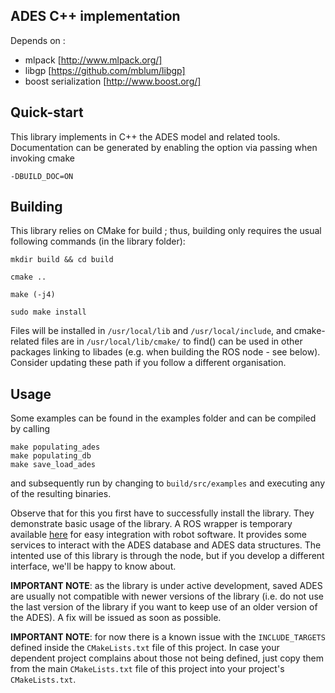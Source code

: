 ADES C++ implementation
----

Depends on :
 - mlpack [http://www.mlpack.org/]
 - libgp [https://github.com/mblum/libgp]
 - boost serialization [http://www.boost.org/]

## Quick-start

This library implements in C++ the ADES model and related tools. Documentation can be generated by enabling the option via passing when invoking cmake
```
-DBUILD_DOC=ON
```

## Building

This library relies on CMake for build ; thus, building only requires the usual following commands (in the library folder):

```
mkdir build && cd build

cmake ..

make (-j4)

sudo make install
```

Files will be installed in ```/usr/local/lib``` and ```/usr/local/include```, and cmake-related files are in ```/usr/local/lib/cmake/``` to find() can be used in other packages linking to libades (e.g. when building the ROS node - see below). Consider updating these path if you follow a different organisation.

## Usage

Some examples can be found in the examples folder and can be compiled by calling
```
make populating_ades
make populating_db
make save_load_ades
```
and subsequently run by changing to ```build/src/examples``` and executing any of the resulting binaries.

Observe that for this you first have to successfully install the library. They demonstrate basic usage of the library. A ROS wrapper is temporary available [here](https://github.com/r1d1/iis_libades_ros) for easy integration with robot software. It provides some services to interact with the ADES database and ADES data structures. The intented use of this library is through the node, but if you develop a different interface, we'll be happy to know about.

**IMPORTANT NOTE**: as the library is under active development, saved ADES are usually not compatible with newer versions of the library (i.e. do not use the last version of the library if you want to keep use of an older version of the ADES). A fix will be issued as soon as possible.

**IMPORTANT NOTE**: for now there is a known issue with the ```INCLUDE_TARGETS``` defined inside the `CMakeLists.txt` file of this project. In case your dependent project complains about those not being defined, just copy them from the main `CMakeLists.txt` file of this project into your project's `CMakeLists.txt`.
